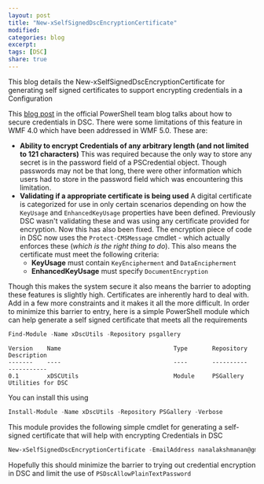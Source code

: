 ```yaml
---
layout: post
title: "New-xSelfSignedDscEncryptionCertificate"
modified:
categories: blog
excerpt:
tags: [DSC]
share: true
---
```


This blog details the New-xSelfSignedDscEncryptionCertificate for generating self signed certificates to support encrypting credentials in a Configuration

This [blog post](https://blogs.msdn.microsoft.com/powershell/2014/01/31/want-to-secure-credentials-in-windows-powershell-desired-state-configuration/) in the official PowerShell team blog talks about how to secure credentials in DSC. There were some limitations of this feature in WMF 4.0 which have been addressed in WMF 5.0. These are:

* **Ability to encrypt Credentials of any arbitrary length (and not limited to 121 characters)**
  This was required because the only way to store any secret is in the password field of a PSCredential object. Though passwords may not be that long, there were other information which users had to store in the password field which was encountering this limitation.
* **Validating if a appropriate certificate is being used**
  A digital certificate is categorized for use in only certain scenarios depending on how the ```KeyUsage``` and ```EnhancedKeyUsage``` properties have been defined. Previously DSC wasn't validating these and was using any certificate provided for encryption. Now this has also been fixed. The encryption piece of code in DSC now uses the ```Protect-CMSMessage``` cmdlet - which actually enforces these (*which is the right thing to do*). This also means the certificate must meet the following criteria:
	* **KeyUsage** must contain ```KeyEncipherment``` and ```DataEncipherment```
	* **EnhancedKeyUsage** must specify ```DocumentEncryption```


Though this makes the system secure it also means the barrier to adopting these features is slightly high. Certificates are inherently hard to deal with. Add in a few more constraints and it makes it all the more difficult. In order to minimize this barrier to entry, here is a simple PowerShell module which can help generate a self signed certificate that meets all the requirements

```PowerShell
Find-Module -Name xDscUtils -Repository psgallery
```
```
Version    Name                                Type       Repository           Description                                        
-------    ----                                ----       ----------           -----------                                        
0.1        xDSCUtils                           Module     PSGallery            Utilities for DSC   
```

You can install this using 

```PowerShell
Install-Module -Name xDscUtils -Repository PSGallery -Verbose 
```

This module provides the following simple cmdlet for generating a self-signed certificate that will help with encrypting Credentials in DSC

```PowerShell
New-xSelfSignedDscEncryptionCertificate -EmailAddress nanalakshmanan@gmail.com -ExportFilePath D:\MyCerts
```

Hopefully this should minimize the barrier to trying out credential encryption in DSC and limit the use of ```PSDscAllowPlainTextPassword```
